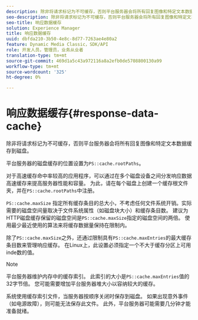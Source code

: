 ```yaml
---
description: 除非将请求标记为不可缓存，否则平台服务器会将所有回复图像和特定文本数据缓存到磁盘。
seo-description: 除非将请求标记为不可缓存，否则平台服务器会将所有回复图像和特定文本数据缓存到磁盘。
seo-title: 响应数据缓存
solution: Experience Manager
title: 响应数据缓存
uuid: dbfda210-3b50-4e8c-8d77-7263ae4e80a2
feature: Dynamic Media Classic，SDK/API
role: 开发人员，管理员，业务从业者
translation-type: tm+mt
source-git-commit: 469d1a5c43a972116a8a2efb0de5708800130a99
workflow-type: tm+mt
source-wordcount: '325'
ht-degree: 0%

---
```



# 响应数据缓存{#response-data-cache}

除非将请求标记为不可缓存，否则平台服务器会将所有回复图像和特定文本数据缓存到磁盘。

平台服务器的磁盘缓存的位置设置为`PS::cache.rootPaths`。

对于高速缓存命中率较高的应用程序，可以通过在多个磁盘设备之间分发响应数据高速缓存来提高服务器性能和容量。 为此，请在每个磁盘上创建一个缓存根文件夹，并在`PS::cache.rootPaths`中注册。

`PS::cache.maxSize` 指定所有缓存条目的总大小，不考虑任何文件系统开销。实际需要的磁盘空间量取决于文件系统属性（如磁盘块大小）和缓存条目数。 建议为HTTP磁盘缓存保留的磁盘空间是`PS::cache.maxSize`指定的磁盘空间的两倍。 使用最少最近使用的算法来将缓存数据量保持在限制内。

除了`PS::cache.maxSize`之外，还通过限制具有`PS::cache.maxEntries`的最大缓存条目数来管理响应缓存。 在Linux上，此设置必须指定一个不大于缓存分区上可用inde数的值。

>[!NOTE]
>
>平台服务器维护内存中的缓存索引。 此索引的大小是`PS::cache.maxEntries`值的32字节倍。 您可能需要增加平台服务器堆大小以容纳较大的缓存。

系统使用缓存索引文件，当服务器按顺序关闭时保存到磁盘。 如果出现意外事件（如电源故障），则可能无法保存此文件。 此外，平台服务器可能需要几分钟才能准备就绪。
